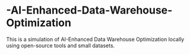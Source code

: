 # -AI-Enhanced-Data-Warehouse-Optimization
This is a simulation of AI-Enhanced Data Warehouse Optimization locally using open-source tools and small datasets.
